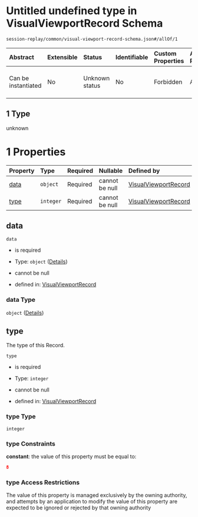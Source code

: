 # Untitled undefined type in VisualViewportRecord Schema

```txt
session-replay/common/visual-viewport-record-schema.json#/allOf/1
```



| Abstract            | Extensible | Status         | Identifiable | Custom Properties | Additional Properties | Access Restrictions | Defined In                                                                                                                     |
| :------------------ | :--------- | :------------- | :----------- | :---------------- | :-------------------- | :------------------ | :----------------------------------------------------------------------------------------------------------------------------- |
| Can be instantiated | No         | Unknown status | No           | Forbidden         | Allowed               | none                | [visual-viewport-record-schema.json\*](../out/session-replay/common/visual-viewport-record-schema.json "open original schema") |

## 1 Type

unknown

# 1 Properties

| Property      | Type      | Required | Nullable       | Defined by                                                                                                                                                           |
| :------------ | :-------- | :------- | :------------- | :------------------------------------------------------------------------------------------------------------------------------------------------------------------- |
| [data](#data) | `object`  | Required | cannot be null | [VisualViewportRecord](visual-viewport-record-schema-allof-1-properties-data.md "session-replay/common/visual-viewport-record-schema.json#/allOf/1/properties/data") |
| [type](#type) | `integer` | Required | cannot be null | [VisualViewportRecord](visual-viewport-record-schema-allof-1-properties-type.md "session-replay/common/visual-viewport-record-schema.json#/allOf/1/properties/type") |

## data



`data`

* is required

* Type: `object` ([Details](visual-viewport-record-schema-allof-1-properties-data.md))

* cannot be null

* defined in: [VisualViewportRecord](visual-viewport-record-schema-allof-1-properties-data.md "session-replay/common/visual-viewport-record-schema.json#/allOf/1/properties/data")

### data Type

`object` ([Details](visual-viewport-record-schema-allof-1-properties-data.md))

## type

The type of this Record.

`type`

* is required

* Type: `integer`

* cannot be null

* defined in: [VisualViewportRecord](visual-viewport-record-schema-allof-1-properties-type.md "session-replay/common/visual-viewport-record-schema.json#/allOf/1/properties/type")

### type Type

`integer`

### type Constraints

**constant**: the value of this property must be equal to:

```json
8
```

### type Access Restrictions

The value of this property is managed exclusively by the owning authority, and attempts by an application to modify the value of this property are expected to be ignored or rejected by that owning authority
